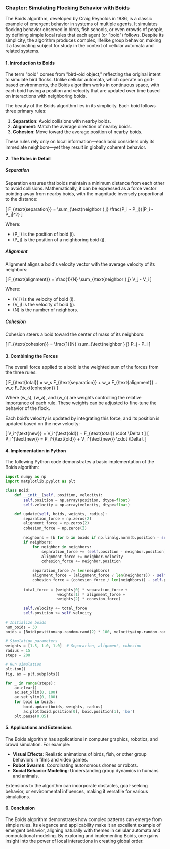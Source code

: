 ### Chapter: Simulating Flocking Behavior with Boids

The Boids algorithm, developed by Craig Reynolds in 1986, is a classic example of emergent behavior in systems of multiple agents. It simulates flocking behavior observed in birds, fish schools, or even crowds of people, by defining simple local rules that each agent (or "boid") follows. Despite its simplicity, the algorithm produces complex, lifelike group behavior, making it a fascinating subject for study in the context of cellular automata and related systems.

#### 1. Introduction to Boids

The term "boid" comes from "bird-oid object," reflecting the original intent to simulate bird flocks. Unlike cellular automata, which operate on grid-based environments, the Boids algorithm works in continuous space, with each boid having a position and velocity that are updated over time based on interactions with neighboring boids.

The beauty of the Boids algorithm lies in its simplicity. Each boid follows three primary rules:

1. **Separation**: Avoid collisions with nearby boids.
2. **Alignment**: Match the average direction of nearby boids.
3. **Cohesion**: Move toward the average position of nearby boids.

These rules rely only on local information—each boid considers only its immediate neighbors—yet they result in globally coherent behavior.

#### 2. The Rules in Detail

##### Separation
Separation ensures that boids maintain a minimum distance from each other to avoid collisions. Mathematically, it can be expressed as a force vector pointing away from nearby boids, with the magnitude inversely proportional to the distance:

\[
F_{\text{separation}} = \sum_{\text{neighbor } j} \frac{P_i - P_j}{|P_i - P_j|^2}
\]

Where:
- \(P_i\) is the position of boid \(i\).
- \(P_j\) is the position of a neighboring boid \(j\).

##### Alignment
Alignment aligns a boid's velocity vector with the average velocity of its neighbors:

\[
F_{\text{alignment}} = \frac{1}{N} \sum_{\text{neighbor } j} V_j - V_i
\]

Where:
- \(V_i\) is the velocity of boid \(i\).
- \(V_j\) is the velocity of boid \(j\).
- \(N\) is the number of neighbors.

##### Cohesion
Cohesion steers a boid toward the center of mass of its neighbors:

\[
F_{\text{cohesion}} = \frac{1}{N} \sum_{\text{neighbor } j} P_j - P_i
\]

#### 3. Combining the Forces

The overall force applied to a boid is the weighted sum of the forces from the three rules:

\[
F_{\text{total}} = w_s F_{\text{separation}} + w_a F_{\text{alignment}} + w_c F_{\text{cohesion}}
\]

Where \(w_s\), \(w_a\), and \(w_c\) are weights controlling the relative importance of each rule. These weights can be adjusted to fine-tune the behavior of the flock.

Each boid’s velocity is updated by integrating this force, and its position is updated based on the new velocity:

\[
V_i^{\text{new}} = V_i^{\text{old}} + F_{\text{total}} \cdot \Delta t
\]
\[
P_i^{\text{new}} = P_i^{\text{old}} + V_i^{\text{new}} \cdot \Delta t
\]

#### 4. Implementation in Python

The following Python code demonstrates a basic implementation of the Boids algorithm:

```python
import numpy as np
import matplotlib.pyplot as plt

class Boid:
    def __init__(self, position, velocity):
        self.position = np.array(position, dtype=float)
        self.velocity = np.array(velocity, dtype=float)

    def update(self, boids, weights, radius):
        separation_force = np.zeros(2)
        alignment_force = np.zeros(2)
        cohesion_force = np.zeros(2)
        
        neighbors = [b for b in boids if np.linalg.norm(b.position - self.position) < radius and b != self]
        if neighbors:
            for neighbor in neighbors:
                separation_force += (self.position - neighbor.position) / np.linalg.norm(self.position - neighbor.position)**2
                alignment_force += neighbor.velocity
                cohesion_force += neighbor.position
            
            separation_force /= len(neighbors)
            alignment_force = (alignment_force / len(neighbors)) - self.velocity
            cohesion_force = (cohesion_force / len(neighbors)) - self.position
        
        total_force = (weights[0] * separation_force +
                       weights[1] * alignment_force +
                       weights[2] * cohesion_force)
        
        self.velocity += total_force
        self.position += self.velocity

# Initialize boids
num_boids = 30
boids = [Boid(position=np.random.rand(2) * 100, velocity=(np.random.rand(2) - 0.5) * 10) for _ in range(num_boids)]

# Simulation parameters
weights = [1.5, 1.0, 1.0]  # Separation, alignment, cohesion
radius = 15
steps = 200

# Run simulation
plt.ion()
fig, ax = plt.subplots()

for _ in range(steps):
    ax.clear()
    ax.set_xlim(0, 100)
    ax.set_ylim(0, 100)
    for boid in boids:
        boid.update(boids, weights, radius)
        ax.plot(boid.position[0], boid.position[1], 'bo')
    plt.pause(0.05)
```

#### 5. Applications and Extensions

The Boids algorithm has applications in computer graphics, robotics, and crowd simulation. For example:
- **Visual Effects**: Realistic animations of birds, fish, or other group behaviors in films and video games.
- **Robot Swarms**: Coordinating autonomous drones or robots.
- **Social Behavior Modeling**: Understanding group dynamics in humans and animals.

Extensions to the algorithm can incorporate obstacles, goal-seeking behavior, or environmental influences, making it versatile for various simulations.

#### 6. Conclusion

The Boids algorithm demonstrates how complex patterns can emerge from simple rules. Its elegance and applicability make it an excellent example of emergent behavior, aligning naturally with themes in cellular automata and computational modeling. By exploring and implementing Boids, one gains insight into the power of local interactions in creating global order.



